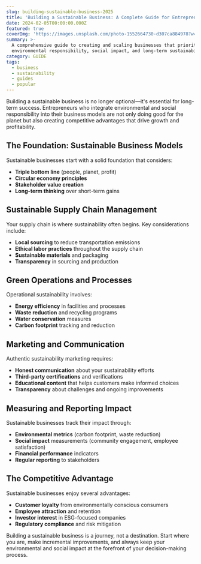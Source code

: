 ```yaml
---
slug: building-sustainable-business-2025
title: 'Building a Sustainable Business: A Complete Guide for Entrepreneurs 2025'
date: 2024-02-05T00:00:00.000Z
featured: true
coverImg: 'https://images.unsplash.com/photo-1552664730-d307ca884978?w=800&h=400&fit=crop'
summary: >-
  A comprehensive guide to creating and scaling businesses that prioritize
  environmental responsibility, social impact, and long-term sustainability.
category: GUIDE
tags:
  - business
  - sustainability
  - guides
  - popular
---
```


Building a sustainable business is no longer optional—it's essential for long-term success. Entrepreneurs who integrate environmental and social responsibility into their business models are not only doing good for the planet but also creating competitive advantages that drive growth and profitability.

## The Foundation: Sustainable Business Models

Sustainable businesses start with a solid foundation that considers:

* **Triple bottom line** (people, planet, profit)
* **Circular economy principles**
* **Stakeholder value creation**
* **Long-term thinking** over short-term gains

## Sustainable Supply Chain Management

Your supply chain is where sustainability often begins. Key considerations include:

* **Local sourcing** to reduce transportation emissions
* **Ethical labor practices** throughout the supply chain
* **Sustainable materials** and packaging
* **Transparency** in sourcing and production

## Green Operations and Processes

Operational sustainability involves:

* **Energy efficiency** in facilities and processes
* **Waste reduction** and recycling programs
* **Water conservation** measures
* **Carbon footprint** tracking and reduction

## Marketing and Communication

Authentic sustainability marketing requires:

* **Honest communication** about your sustainability efforts
* **Third-party certifications** and verifications
* **Educational content** that helps customers make informed choices
* **Transparency** about challenges and ongoing improvements

## Measuring and Reporting Impact

Sustainable businesses track their impact through:

* **Environmental metrics** (carbon footprint, waste reduction)
* **Social impact** measurements (community engagement, employee satisfaction)
* **Financial performance** indicators
* **Regular reporting** to stakeholders

## The Competitive Advantage

Sustainable businesses enjoy several advantages:

* **Customer loyalty** from environmentally conscious consumers
* **Employee attraction** and retention
* **Investor interest** in ESG-focused companies
* **Regulatory compliance** and risk mitigation

Building a sustainable business is a journey, not a destination. Start where you are, make incremental improvements, and always keep your environmental and social impact at the forefront of your decision-making process.
